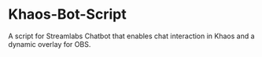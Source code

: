 # Khaos-Bot-Script
A script for Streamlabs Chatbot that enables chat interaction in Khaos and a dynamic overlay for OBS.
